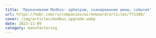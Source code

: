 ```yaml
---
title: 'Прокачиваем Modbus: арбитраж, сканирование шины, события'
url: https://habr.com/ru/companies/wirenboard/articles/772308/
cover: /img/articles/modbus_upgrade.webp
date: 2023-11-09
category: manufactoring
---
```

